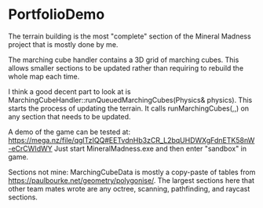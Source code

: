 # PortfolioDemo
The terrain building is the most "complete" section of the Mineral Madness project that is mostly done by me. 

The marching cube handler contains a 3D grid of marching cubes. This allows smaller sections to be updated rather than requiring to rebuild the whole map each time.

I think a good decent part to look at is MarchingCubeHandler::runQueuedMarchingCubes(Physics& physics). This starts the process of updating the terrain. It calls runMarchingCubes(,,) on any section that needs to be updated.

A demo of the game can be tested at:
https://mega.nz/file/qglTzIQQ#EETvdnHb3zCR_L2bqUHDWXgFdnETK58nW-eCrCWIdWY
Just start MineralMadness.exe and then enter "sandbox" in game.

Sections not mine:
MarchingCubeData is mostly a copy-paste of tables from https://paulbourke.net/geometry/polygonise/.
The largest sections here that other team mates wrote are any octree, scanning, pathfinding, and raycast sections.
